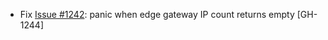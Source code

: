 * Fix [Issue #1242](https://github.com/vmware/terraform-provider-vcd/issues/1242): panic when edge gateway IP count returns empty [GH-1244]